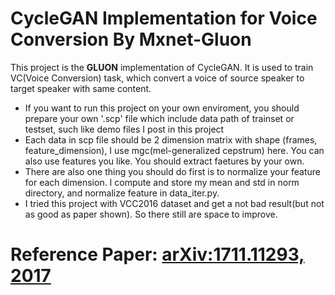 # CycleGAN Implementation for Voice Conversion By Mxnet-Gluon
This project is the **GLUON** implementation of CycleGAN. It is used to train VC(Voice Conversion) task, which convert a voice of source speaker to target speaker with same content.
* If you want to run this project on your own enviroment, you should prepare your own '.scp' file which include data path of trainset or testset, such like demo files I post in this project
* Each data in scp file should be 2 dimension matrix with shape (frames, feature_dimension), I use mgc(mel-generalized cepstrum) here. You can also use features you like. You should extract faetures by your own.
* There are also one thing you should do first is to normalize your feature for each dimension. I compute and store my mean and std in norm directory, and normalize feature in data_iter.py. 
* I tried this project with VCC2016 dataset and get a not bad result(but not as good as paper shown). So there still are space to improve.

# Reference Paper: [arXiv:1711.11293, 2017](https://arxiv.org/abs/1711.11293)

